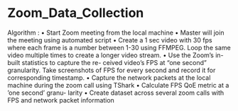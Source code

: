 # Zoom_Data_Collection

Algorithm :
• Start Zoom meeting from the local machine
• Master will join the meeting using automated script
• Create a 1 sec video with 30 fps where each frame
is a number between 1-30 using FFMPEG. Loop the
same video multiple times to create a longer video
stream.
• Use the Zoom’s in-built statistics to capture the re-
ceived video’s FPS at “one second” granularity. Take
screenshots of FPS for every second and record it
for corresponding timestamp.
• Capture the network packets at the local machine
during the zoom call using TShark
• Calculate FPS QoE metric at a ’one second’ granu-
larity
• Create dataset across several zoom calls with FPS
and network packet information